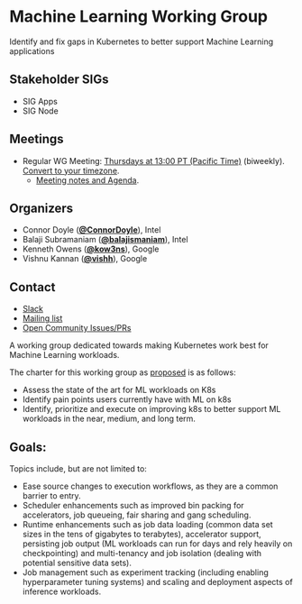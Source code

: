 <!---
This is an autogenerated file!

Please do not edit this file directly, but instead make changes to the
sigs.yaml file in the project root.

To understand how this file is generated, see https://git.k8s.io/community/generator/README.md
--->
# Machine Learning Working Group

Identify and fix gaps in Kubernetes to better support Machine Learning applications

## Stakeholder SIGs
* SIG Apps
* SIG Node

## Meetings
* Regular WG Meeting: [Thursdays at 13:00 PT (Pacific Time)](https://docs.google.com/document/d/1FQx0BPlkkl1Bn0c9ocVBxYIKojpmrS1CFP5h0DI68AE/edit) (biweekly). [Convert to your timezone](http://www.thetimezoneconverter.com/?t=13:00&tz=PT%20%28Pacific%20Time%29).
  * [Meeting notes and Agenda](https://goo.gl/gBCdt1).

## Organizers

* Connor Doyle (**[@ConnorDoyle](https://github.com/ConnorDoyle)**), Intel
* Balaji Subramaniam (**[@balajismaniam](https://github.com/balajismaniam)**), Intel
* Kenneth Owens (**[@kow3ns](https://github.com/kow3ns)**), Google
* Vishnu Kannan (**[@vishh](https://github.com/vishh)**), Google

## Contact
* [Slack](https://kubernetes.slack.com/messages/wg-machine-learning)
* [Mailing list](https://groups.google.com/forum/#!forum/kubernetes-wg-machine-learning)
* [Open Community Issues/PRs](https://github.com/kubernetes/community/labels/wg%2Fmachine-learning)

<!-- BEGIN CUSTOM CONTENT -->
A working group dedicated towards making Kubernetes work best for Machine Learning workloads.

The charter for this working group as [proposed](https://groups.google.com/forum/?utm_medium=email&utm_source=footer#!msg/kubernetes-dev/lOeMjOLilxI/wuQayFDvCQAJ) is as follows:

 -  Assess the state of the art for ML workloads on K8s
 -  Identify pain points users currently have with ML on k8s
 -  Identify, prioritize and execute on improving k8s to better support ML workloads in the near, medium, and long term.

## Goals:

Topics include, but are not limited to:

 - Ease source changes to execution workflows, as they are a common barrier to entry.
 - Scheduler enhancements such as improved bin packing for accelerators, job queueing, fair sharing and gang scheduling.
 - Runtime enhancements such as job data loading (common data set sizes in the tens of gigabytes to terabytes), accelerator support, persisting job output (ML workloads can run for days and rely heavily on checkpointing) and multi-tenancy and job isolation (dealing with potential sensitive data sets).
 - Job management such as experiment tracking (including enabling hyperparameter tuning systems) and scaling and deployment aspects of inference workloads.

<!-- END CUSTOM CONTENT -->
